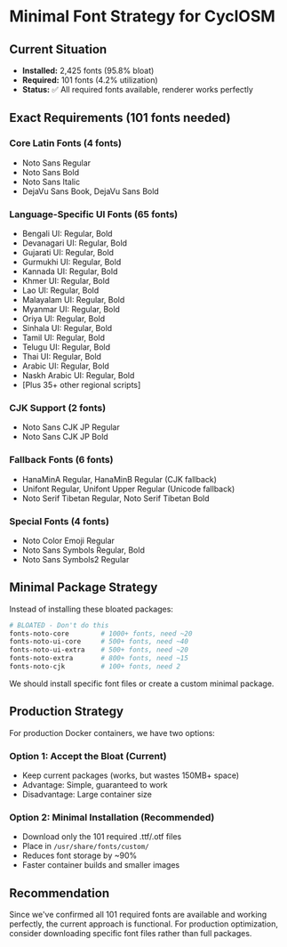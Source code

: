 # Minimal Font Strategy for CyclOSM

## Current Situation
- **Installed:** 2,425 fonts (95.8% bloat)
- **Required:** 101 fonts (4.2% utilization)
- **Status:** ✅ All required fonts available, renderer works perfectly

## Exact Requirements (101 fonts needed)

### Core Latin Fonts (4 fonts)
- Noto Sans Regular
- Noto Sans Bold  
- Noto Sans Italic
- DejaVu Sans Book, DejaVu Sans Bold

### Language-Specific UI Fonts (65 fonts)
- Bengali UI: Regular, Bold
- Devanagari UI: Regular, Bold  
- Gujarati UI: Regular, Bold
- Gurmukhi UI: Regular, Bold
- Kannada UI: Regular, Bold
- Khmer UI: Regular, Bold
- Lao UI: Regular, Bold
- Malayalam UI: Regular, Bold
- Myanmar UI: Regular, Bold
- Oriya UI: Regular, Bold
- Sinhala UI: Regular, Bold
- Tamil UI: Regular, Bold
- Telugu UI: Regular, Bold
- Thai UI: Regular, Bold
- Arabic UI: Regular, Bold
- Naskh Arabic UI: Regular, Bold
- [Plus 35+ other regional scripts]

### CJK Support (2 fonts)
- Noto Sans CJK JP Regular
- Noto Sans CJK JP Bold

### Fallback Fonts (6 fonts)
- HanaMinA Regular, HanaMinB Regular (CJK fallback)
- Unifont Regular, Unifont Upper Regular (Unicode fallback)
- Noto Serif Tibetan Regular, Noto Serif Tibetan Bold

### Special Fonts (4 fonts)
- Noto Color Emoji Regular
- Noto Sans Symbols Regular, Bold
- Noto Sans Symbols2 Regular

## Minimal Package Strategy

Instead of installing these bloated packages:
```bash
# BLOATED - Don't do this
fonts-noto-core        # 1000+ fonts, need ~20
fonts-noto-ui-core     # 500+ fonts, need ~40
fonts-noto-ui-extra    # 500+ fonts, need ~20
fonts-noto-extra       # 800+ fonts, need ~15
fonts-noto-cjk         # 100+ fonts, need 2
```

We should install specific font files or create a custom minimal package.

## Production Strategy

For production Docker containers, we have two options:

### Option 1: Accept the Bloat (Current)
- Keep current packages (works, but wastes 150MB+ space)
- Advantage: Simple, guaranteed to work
- Disadvantage: Large container size

### Option 2: Minimal Installation (Recommended)
- Download only the 101 required .ttf/.otf files
- Place in `/usr/share/fonts/custom/`
- Reduces font storage by ~90%
- Faster container builds and smaller images

## Recommendation
Since we've confirmed all 101 required fonts are available and working perfectly, the current approach is functional. For production optimization, consider downloading specific font files rather than full packages.